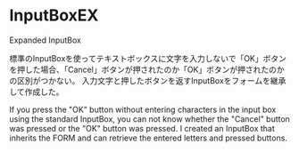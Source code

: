 ﻿# InputBoxEX
Expanded InputBox

標準のInputBoxを使ってテキストボックスに文字を入力しないで「OK」ボタンを押した場合、「Cancel」ボタンが押されたのか「OK」ボタンが押されたのかの区別がつかない。
入力文字と押したボタンを返すInputBoxをフォームを継承して作成した。

If you press the "OK" button without entering characters in the input box using the standard InputBox, you can not know whether the "Cancel" button was pressed or the "OK" button was pressed.
I created an InputBox that inherits the FORM and can retrieve the entered letters and pressed buttons.
